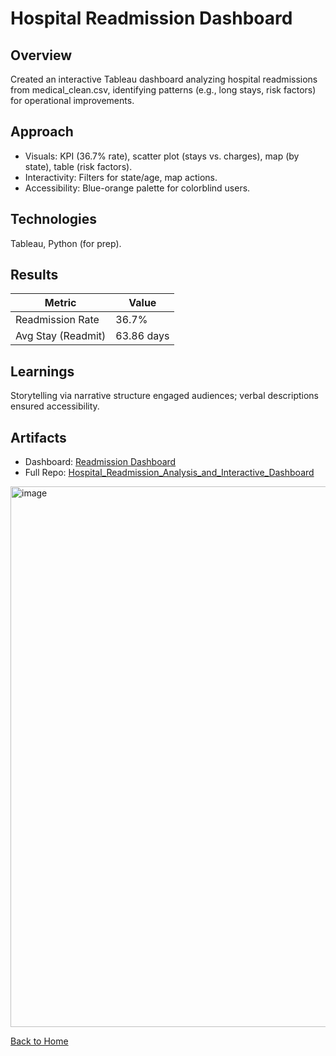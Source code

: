 # Hospital Readmission Dashboard

## Overview
Created an interactive Tableau dashboard analyzing hospital readmissions from medical_clean.csv, identifying patterns (e.g., long stays, risk factors) for operational improvements.

## Approach
- Visuals: KPI (36.7% rate), scatter plot (stays vs. charges), map (by state), table (risk factors).
- Interactivity: Filters for state/age, map actions.
- Accessibility: Blue-orange palette for colorblind users.

## Technologies
Tableau, Python (for prep).

## Results
| Metric          | Value          |
|-----------------|----------------|
| Readmission Rate| 36.7%          |
| Avg Stay (Readmit)| 63.86 days     |

## Learnings
Storytelling via narrative structure engaged audiences; verbal descriptions ensured accessibility.

## Artifacts
- Dashboard: [Readmission Dashboard](../Hospital_Readmission_Analysis_and_Interactive_Dashboard/JohnsonMillil_ReadmissionDashboard.twbx)
- Full Repo: [Hospital_Readmission_Analysis_and_Interactive_Dashboard](../Hospital_Readmission_Analysis_and_Interactive_Dashboard)
<img width="1421" height="865" alt="image" src="https://github.com/user-attachments/assets/dd047eac-284e-47be-9684-12a26c561d31" />

  

[Back to Home](/)
